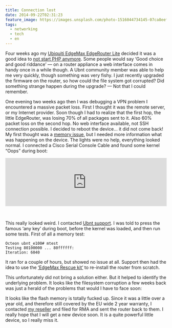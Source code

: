 ```yaml
---
title: Connection lost
date: 2014-09-22T02:31:23
feature_image: https://images.unsplash.com/photo-1516044734145-07ca8eef8731?ixlib=rb-0.3.5&q=80&fm=jpg&crop=entropy&cs=tinysrgb&w=1080&fit=max&ixid=eyJhcHBfaWQiOjExNzczfQ&s=54c1a1cf746bafde44894e637dca25b2
tags:
  - networking
  - tech
  - en
---
```


Four weeks ago my [Ubiquiti EdgeMax EdgeRouter Lite](http://www.ubnt.com/edgemax/edgerouter-lite/) decided it was a good idea to [not start PHP anymore](http://community.ubnt.com/t5/EdgeMAX/EdgeMax-500-Internal-Server-Error/m-p/980503). Some people would say ‘Good choice and good riddance’ — on a router appliance a web interface comes in handy once in a while though. A Ubnt community member was able to help me very quickly, though something was very fishy. I just recently upgraded the firmware on the router, so how could the file system got corrupted? Did something strange happen during the upgrade? — Not that I could remember.

One evening two weeks ago then I was debugging a VPN problem I encountered a massive packet loss. First I thought it was the remote server, or my Internet provider. Soon though I had to realize that the first hop, the little EdgeRouter, was losing 70% of all packages sent to it. Also 60% packet loss on the second hop. No web interface available, not SSH connection possible. I decided to reboot the device… it did not come back! My first thought was a [memory issue](https://community.ubnt.com/t5/EdgeMAX/EdgeRouter-bricked-hanging-at-boot-Is-it-dead/td-p/400574), but I needed more information what was happening on the device. The lights were no help, everything looked normal. I connected a Cisco Serial Console Cable and found some kernel “Oops” during boot:

<iframe src="https://pastebin.com/embed_iframe/JESTY42e" style="border: none;width: 100%; margin-bottom: 30px;"></iframe>

This really looked weird. I contacted [Ubnt support](http://www.ubnt.com/support/). I was told to press the famous ‘any key’ during boot, before the kernel was loaded, and then run some tests. First of all a memory test:

```shell
Octeon ubnt_e100# mtest
Testing 80100000 ... 80ffffff:
Iteration: 6040
```

It ran for a couple of hours, but showed no issue at all. Support then had the idea to use the [‘EdgeMax Rescue kit’](http://community.ubnt.com/t5/EdgeMAX/EdgeMax-rescue-kit-now-you-can-reinstall-EdgeOS-from-scratch/m-p/514857/highlight/true#M12098) to re-install the router from scratch.

This unfortunately did not bring a solution either. But it helped to identify the underlying problem. It looks like the filesystem corruption a few weeks back was just a herald of the problems that would I have to face soon:

It looks like the flash memory is totally fucked up. Since it was a little over a year old, and therefore still covered by the EU wide 2 year warranty, I contacted [my reseller](http://varia-store.com/) and filed for RMA and sent the router back to them. I really hope that I will get a new device soon. It is a quite powerful little device, so I really miss it.
